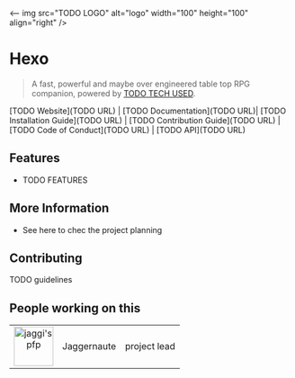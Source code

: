 <-- img src="TODO LOGO" alt="logo" width="100" height="100" align="right" />

# Hexo

> A fast, powerful and maybe over engineered table top RPG companion, powered by [TODO TECH USED](https://www.youtube.com/watch?v=dQw4w9WgXcQ).

[TODO Website](TODO URL) |
[TODO Documentation](TODO URL)|
[TODO Installation Guide](TODO URL) |
[TODO Contribution Guide](TODO URL) |
[TODO Code of Conduct](TODO URL) |
[TODO API](TODO URL)

## Features
- TODO FEATURES 

## More Information

- See here to chec the project planning

## Contributing

TODO guidelines

## People working on this 

|                                                                                                  |             |              |
|:------------------------------------------------------------------------------------------------:|-------------|--------------|
| <img src="https://avatars.githubusercontent.com/u/42418858?v=4" alt="jaggi's pfp" width="70"/>   | Jaggernaute | project lead |


